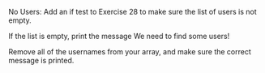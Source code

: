 No Users: Add an if test to Exercise 28 to make sure the list of users is not empty.

If the list is empty, print the message We need to find some users!

Remove all of the usernames from your array, and make sure the correct message is printed.